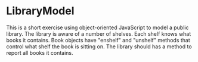 LibraryModel
============
This is a short exercise using object-oriented JavaScript to model a public library. The library is aware of a number of shelves. Each shelf knows what books it contains. Book objects have "enshelf" and "unshelf" methods that control what shelf the book is sitting on. The library should has a method to report all books it contains. 
